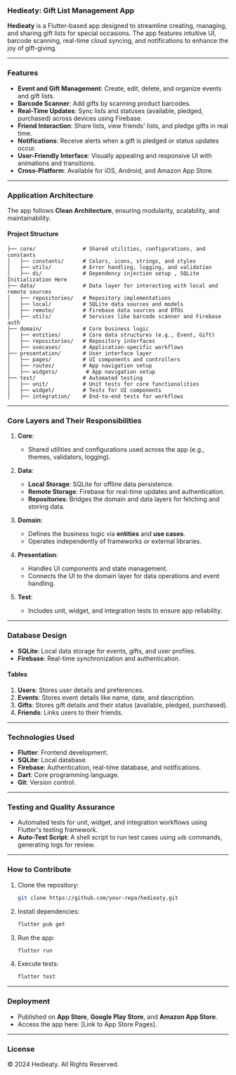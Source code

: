 ### Hedieaty: Gift List Management App

**Hedieaty** is a Flutter-based app designed to streamline creating, managing, and sharing gift lists for special occasions. The app features intuitive UI, barcode scanning, real-time cloud syncing, and notifications to enhance the joy of gift-giving.

---

### **Features**
- **Event and Gift Management**: Create, edit, delete, and organize events and gift lists.
- **Barcode Scanner**: Add gifts by scanning product barcodes.
- **Real-Time Updates**: Sync lists and statuses (available, pledged, purchased) across devices using Firebase.
- **Friend Interaction**: Share lists, view friends' lists, and pledge gifts in real time.
- **Notifications**: Receive alerts when a gift is pledged or status updates occur.
- **User-Friendly Interface**: Visually appealing and responsive UI with animations and transitions.
- **Cross-Platform**: Available for iOS, Android, and Amazon App Store.

---

### **Application Architecture**
The app follows **Clean Architecture**, ensuring modularity, scalability, and maintainability.

#### **Project Structure**
```plaintext
├── core/               # Shared utilities, configurations, and constants
│   ├── constants/      # Colors, icons, strings, and styles
│   ├── utils/          # Error handling, logging, and validation
│   ├── di/             # Dependency injection setup , SQLite Initialization Here
├── data/               # Data layer for interacting with local and remote sources
│   ├── repositories/   # Repository implementations
│   ├── local/          # SQLite data sources and models
│   ├── remote/         # Firebase data sources and DTOs
│   ├── utils/          # Services like barcode scanner and Firebase auth
├── domain/             # Core business logic
│   ├── entities/       # Core data structures (e.g., Event, Gift)
│   ├── repositories/   # Repository interfaces
│   ├── usecases/       # Application-specific workflows
├── presentation/       # User interface layer
│   ├── pages/          # UI components and controllers
│   ├── routes/         # App navigation setup
│   ├── widgets/         # App navigation setup
├── test/               # Automated testing
│   ├── unit/           # Unit tests for core functionalities
│   ├── widget/         # Tests for UI components
│   ├── integration/    # End-to-end tests for workflows
```

---

### **Core Layers and Their Responsibilities**

1. **Core**:
    - Shared utilities and configurations used across the app (e.g., themes, validators, logging).

2. **Data**:
    - **Local Storage**: SQLite for offline data persistence.
    - **Remote Storage**: Firebase for real-time updates and authentication.
    - **Repositories**: Bridges the domain and data layers for fetching and storing data.

3. **Domain**:
    - Defines the business logic via **entities** and **use cases**.
    - Operates independently of frameworks or external libraries.

4. **Presentation**:
    - Handles UI components and state management.
    - Connects the UI to the domain layer for data operations and event handling.

5. **Test**:
    - Includes unit, widget, and integration tests to ensure app reliability.

---

### **Database Design**
- **SQLite**: Local data storage for events, gifts, and user profiles.
- **Firebase**: Real-time synchronization and authentication.

#### **Tables**
1. **Users**: Stores user details and preferences.
2. **Events**: Stores event details like name, date, and description.
3. **Gifts**: Stores gift details and their status (available, pledged, purchased).
4. **Friends**: Links users to their friends.

---

### **Technologies Used**
- **Flutter**: Frontend development.
- **SQLite**: Local database.
- **Firebase**: Authentication, real-time database, and notifications.
- **Dart**: Core programming language.
- **Git**: Version control.

---

### **Testing and Quality Assurance**
- Automated tests for unit, widget, and integration workflows using Flutter's testing framework.
- **Auto-Test Script**: A shell script to run test cases using `adb` commands, generating logs for review.

---

### **How to Contribute**
1. Clone the repository:
   ```bash
   git clone https://github.com/your-repo/hedieaty.git
   ```
2. Install dependencies:
   ```bash
   flutter pub get
   ```
3. Run the app:
   ```bash
   flutter run
   ```
4. Execute tests:
   ```bash
   flutter test
   ```

---

### **Deployment**
- Published on **App Store**, **Google Play Store**, and **Amazon App Store**.
- Access the app here: [Link to App Store Pages].

---

### **License**
© 2024 Hedieaty. All Rights Reserved.

